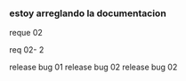 ### estoy arreglando la documentacion 
reque 02

req 02- 2

release bug 01
release bug 02
release bug 02
